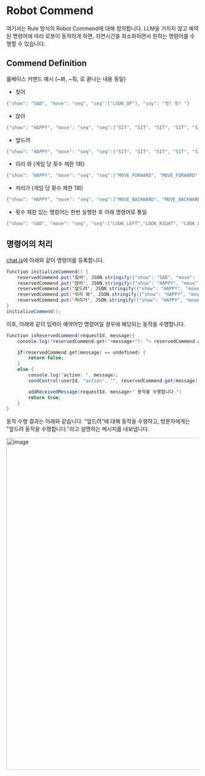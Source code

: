 # Robot Commend

여기서는 Rule 방식의 Robot Commend에 대해 정의합니다. LLM을 거치지 않고 예약된 명령어에 따라 로봇이 동작하게 하면, 지연시간을 최소화하면서 원하는 명령어를 수행할 수 있습니다.

## Commend Definition

룰베이스 커맨드 예시 (~봐, ~줘, 로 끝나는 내용 동일)

- 짖어
```java
{"show": "SAD", "move": "seq", "seq":["LOOK_UP"], "say": "멍! 멍! "}
```

- 앉아
```java
{"show": "HAPPY", "move": "seq", "seq":["SIT", "SIT", "SIT", "SIT", "SIT"], "say": "앉았어."}
```

- 엎드려

```java
{"show": "HAPPY", "move": "seq", "seq":["SIT", "SIT", "SIT", "SIT", "SIT"], "say": "엎드렸어."}
```

- 이리 와 (게임 당 횟수 제한 1회)

```java
{"show": "HAPPY", "move": "seq", "seq":["MOVE_FORWARD", "MOVE_FORWARD", "MOVE_FORWARD", "MOVE_FORWARD", "MOVE_FORWARD"], "say": "그쪽으로 갈게!"}
```

- 저리가 (게임 당 횟수 제한 1회)

```java
{"show": "HAPPY", "move": "seq", "seq":["MOVE_BACKWARD", "MOVE_BACKWARD", "MOVE_BACKWARD", "MOVE_BACKWARD", "MOVE_BACKWARD"], "say": "멀리 떨어질게!"}
```


- 횟수 제한 있는 명령어는 한번 실행한 후 아래 명령어로 통일

```java
{"show": "SAD", "move": "seq", "seq":["LOOK_LEFT","LOOK_RIGHT", "LOOK_LEFT", "LOOK_RIGHT" ], "say": "안돼. 그러지마."}
```

## 명령어의 처리

[chat.js](./html/chat.js)에 아래와 같이 명령어를 등록합니다.

```java
function initializeCommend() {
    reservedCommend.put('짖어', JSON.stringify({"show": "SAD", "move": "seq", "seq":["LOOK_UP"], "say": "멍! 멍! "}));
    reservedCommend.put('앉아', JSON.stringify({"show": "HAPPY", "move": "seq", "seq":["SIT", "SIT", "SIT", "SIT", "SIT"], "say": "앉았어."}));
    reservedCommend.put('엎드려', JSON.stringify({"show": "HAPPY", "move": "seq", "seq":["SIT", "SIT", "SIT", "SIT", "SIT"], "say": "엎드렸어."}));
    reservedCommend.put('이리 와', JSON.stringify({"show": "HAPPY", "move": "seq", "seq":["MOVE_FORWARD", "MOVE_FORWARD", "MOVE_FORWARD", "MOVE_FORWARD", "MOVE_FORWARD"], "say": "그쪽으로 갈게!"}));
    reservedCommend.put('저리가', JSON.stringify({"show": "HAPPY", "move": "seq", "seq":["MOVE_BACKWARD", "MOVE_BACKWARD", "MOVE_BACKWARD", "MOVE_BACKWARD", "MOVE_BACKWARD"], "say": "멀리 떨어질게!"}));    
}
initializeCommend();
```

이후, 아래와 같이 입력이 예약어인 명령어일 경우에 해당되는 동작을 수행합니다.

```java
function isReservedCommend(requestId, message){
    console.log('reservedCommend.get('+message+'): '+ reservedCommend.get(message));

    if(reservedCommend.get(message) == undefined) {        
        return false;
    }
    else {
        console.log('action: ', message);
        sendControl(userId, "action", "", reservedCommend.get(message), 0, requestId)

        addReceivedMessage(requestId, message+' 동작을 수행합니다.')
        return true;
    }    
}
```

동작 수행 결과는 아래와 같습니다. "엎드려"에 대해 동작을 수행하고, 방문자에게는 "엎드려 동작을 수행합니다."라고 설명하는 메시지를 내보냅니다.

<img width="868" alt="image" src="https://github.com/kyopark2014/demo-ai-dansing-robot/assets/52392004/efc8b631-18f3-4d00-86d5-2ee658253081">

